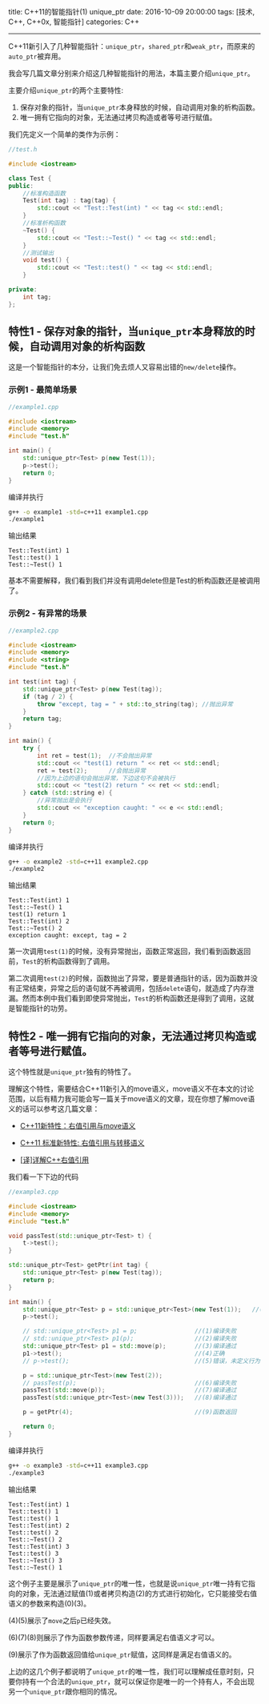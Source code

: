 title: C++11的智能指针(1) unique_ptr
date: 2016-10-09 20:00:00
tags: [技术, C++, C++0x, 智能指针]
categories: C++

---

C++11新引入了几种智能指针：`unique_ptr`，`shared_ptr`和`weak_ptr`，而原来的`auto_ptr`被弃用。

我会写几篇文章分别来介绍这几种智能指针的用法，本篇主要介绍`unique_ptr`。


主要介绍`unique_ptr`的两个主要特性:

1. 保存对象的指针，当`unique_ptr`本身释放的时候，自动调用对象的析构函数。
2. 唯一拥有它指向的对象，无法通过拷贝构造或者等号进行赋值。

<!-- more -->

我们先定义一个简单的类作为示例：

```c++
//test.h

#include <iostream>

class Test {
public:
    //标准构造函数
    Test(int tag) : tag(tag) {
        std::cout << "Test::Test(int) " << tag << std::endl;
    }
    //标准析构函数
    ~Test() {
        std::cout << "Test::~Test() " << tag << std::endl;
    }
    //测试输出
    void test() {
        std::cout << "Test::test() " << tag << std::endl;
    }

private:
    int tag;
};
```

## 特性1 - 保存对象的指针，当`unique_ptr`本身释放的时候，自动调用对象的析构函数

这是一个智能指针的本分，让我们免去烦人又容易出错的`new/delete`操作。

### 示例1 - 最简单场景

```c++
//example1.cpp

#include <iostream>
#include <memory>
#include "test.h"

int main() {
    std::unique_ptr<Test> p(new Test(1));
    p->test();
    return 0;
}
```

编译并执行

```bash
g++ -o example1 -std=c++11 example1.cpp
./example1
```

输出结果

```
Test::Test(int) 1
Test::test() 1
Test::~Test() 1
```

基本不需要解释，我们看到我们并没有调用delete但是Test的析构函数还是被调用了。

### 示例2 - 有异常的场景

```c++
//example2.cpp

#include <iostream>
#include <memory>
#include <string>
#include "test.h"

int test(int tag) {
    std::unique_ptr<Test> p(new Test(tag));
    if (tag / 2) {
        throw "except, tag = " + std::to_string(tag); //抛出异常
    }
    return tag;
}

int main() {
    try {
        int ret = test(1);  //不会抛出异常
        std::cout << "test(1) return " << ret << std::endl;
        ret = test(2);      //会抛出异常
        //因为上边的语句会抛出异常，下边这句不会被执行
        std::cout << "test(2) return " << ret << std::endl; 
    } catch (std::string e) {
        //异常抛出是会执行
        std::cout << "exception caught: " << e << std::endl;
    }
    return 0;
}
```

编译并执行

```bash
g++ -o example2 -std=c++11 example2.cpp
./example2
```

输出结果

```
Test::Test(int) 1
Test::~Test() 1
test(1) return 1
Test::Test(int) 2
Test::~Test() 2
exception caught: except, tag = 2
```

第一次调用`test(1)`的时候，没有异常抛出，函数正常返回，我们看到函数返回前，`Test`的析构函数得到了调用。

第二次调用`test(2)`的时候，函数抛出了异常，要是普通指针的话，因为函数并没有正常结束，异常之后的语句就不再被调用，包括`delete`语句，就造成了内存泄漏。然而本例中我们看到即使异常抛出，`Test`的析构函数还是得到了调用，这就是智能指针的功劳。


## 特性2 - 唯一拥有它指向的对象，无法通过拷贝构造或者等号进行赋值。

这个特性就是`unique_ptr`独有的特性了。

理解这个特性，需要结合C++11新引入的move语义，move语义不在本文的讨论范围，以后有精力我可能会写一篇关于move语义的文章，现在你想了解move语义的话可以参考这几篇文章：

- [C++11新特性：右值引用与move语义](http://harttle.com/2015/10/11/cpp11-rvalue.html)

- [C++11 标准新特性: 右值引用与转移语义](http://www.ibm.com/developerworks/cn/aix/library/1307_lisl_c11/)

- [[译]详解C++右值引用](http://jxq.me/2012/06/06/%E8%AF%91%E8%AF%A6%E8%A7%A3c%E5%8F%B3%E5%80%BC%E5%BC%95%E7%94%A8/)

我们看一下下边的代码

```c++
//example3.cpp

#include <iostream>
#include <memory>
#include "test.h"

void passTest(std::unique_ptr<Test> t) {
    t->test();
}

std::unique_ptr<Test> getPtr(int tag) {
    std::unique_ptr<Test> p(new Test(tag));
    return p;
}

int main() {
    std::unique_ptr<Test> p = std::unique_ptr<Test>(new Test(1));   //(0)  
    p->test();

    // std::unique_ptr<Test> p1 = p;                //(1)编译失败
    // std::unique_ptr<Test> p1(p);                 //(2)编译失败
    std::unique_ptr<Test> p1 = std::move(p);        //(3)编译通过
    p1->test();                                     //(4)正确
    // p->test();                                   //(5)错误，未定义行为

    p = std::unique_ptr<Test>(new Test(2));
    // passTest(p);                                 //(6)编译失败
    passTest(std::move(p));                         //(7)编译通过
    passTest(std::unique_ptr<Test>(new Test(3)));   //(8)编译通过

    p = getPtr(4);                                  //(9)函数返回

    return 0;
}
```

编译并执行

```bash
g++ -o example3 -std=c++11 example3.cpp
./example3
```

输出结果

```
Test::Test(int) 1
Test::test() 1
Test::test() 1
Test::Test(int) 2
Test::test() 2
Test::~Test() 2
Test::Test(int) 3
Test::test() 3
Test::~Test() 3
Test::~Test() 1
```

这个例子主要是展示了`unique_ptr`的唯一性，也就是说`unique_ptr`唯一持有它指向的对象，无法通过赋值(1)或者拷贝构造(2)的方式进行初始化，它只能接受右值语义的参数来构造(0)(3)。

(4)(5)展示了`move`之后`p`已经失效。

(6)(7)(8)则展示了作为函数参数传递，同样要满足右值语义才可以。

(9)展示了作为函数返回值给`unique_ptr`赋值，这同样是满足右值语义的。

上边的这几个例子都说明了`unique_ptr`的唯一性，我们可以理解成任意时刻，只要你持有一个合法的`unique_ptr`，就可以保证你是唯一的一个持有人，不会出现另一个`unique_ptr`跟你相同的情况。




